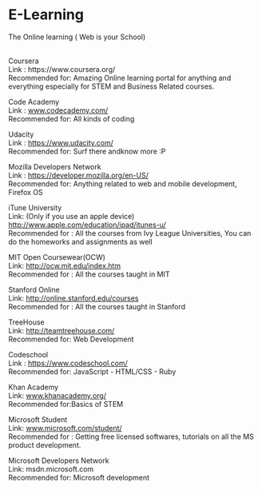 E-Learning
==========

The Online learning ( Web is your School)<br>


<br>
Coursera<br>
Link : https://www.coursera.org/<br>
Recommended for: Amazing Online learning portal for anything and everything especially for STEM and Business Related courses. <br>

Code Academy <br>
Link : www.codecademy.com/ <br>
Recommended for: All kinds of coding <br>

Udacity <br>
Link : https://www.udacity.com/‎<br>
Recommended for: Surf there andknow more :P <br>

Mozilla Developers Network <br>
Link : https://developer.mozilla.org/en-US/ <br>
Recommended for:  Anything related to web and mobile development, Firefox OS <br>

iTune University <br>
Link: (Only if you use an apple device) http://www.apple.com/education/ipad/itunes-u/ <br>
Recommended for : All the courses from Ivy League Universities, You can do the homeworks and assignments as well <br>

MIT Open Coursewear(OCW) <br>
Link: http://ocw.mit.edu/index.htm <br>
Recommended for :  All the courses taught in MIT <br>

Stanford Online <br>
Link: http://online.stanford.edu/courses <br>
Recommended for :  All the courses taught in Stanford <br>
 
TreeHouse <br>
Link: http://teamtreehouse.com/ <br>
Recommended for: Web Development <br>

Codeschool <br>
Link : https://www.codeschool.com/‎ <br>
Recommended for: JavaScript - ‎HTML/CSS - ‎Ruby <br>

Khan Academy <br>
Link: www.khanacademy.org/‎<br>
Recommended for:Basics of STEM <br>

Microsoft Student <br>
Link: www.microsoft.com/student/‎<br>
Recommended for : Getting free licensed softwares, tutorials on all the MS product development. <br>




Microsoft Developers Network <br>
Link: msdn.microsoft.com <br>
Recommended for: Microsoft development<br>








